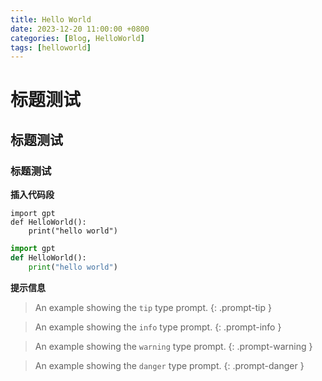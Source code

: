 ```yaml
---
title: Hello World
date: 2023-12-20 11:00:00 +0800
categories: [Blog, HelloWorld]
tags: [helloworld]
---
```



# 标题测试
## 标题测试
### 标题测试

**插入代码段**

```
import gpt
def HelloWorld():
    print("hello world")
```

```python
import gpt
def HelloWorld():
    print("hello world")
```



**提示信息**

> An example showing the `tip` type prompt.
{: .prompt-tip }

> An example showing the `info` type prompt.
{: .prompt-info }

> An example showing the `warning` type prompt.
{: .prompt-warning }

> An example showing the `danger` type prompt.
{: .prompt-danger }